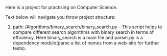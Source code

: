 Here is a project for practising on Computer Science.


Text below will navigate you throw project structure:

1. path: /Algorithms/binary_search/binary_search.py - 
This script helps to compare different search algorithms with binary search in terms of efficiency.
Here binary_search is a main file and parser.py is a dependency module(parse a list of names from a
web-site for further tests).